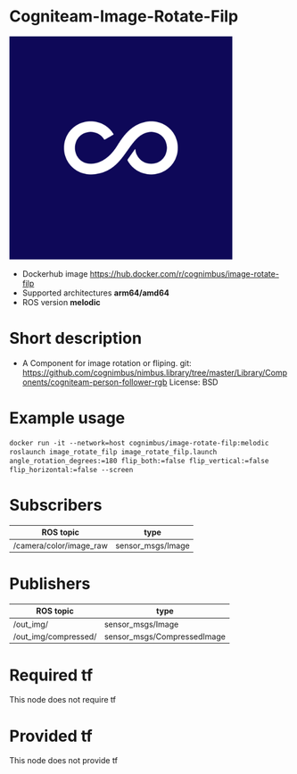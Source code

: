 # Cogniteam-Image-Rotate-Filp

<img src="./cogniteam-image-rotate-filp/Cogniteam_CMYK_Social_white_on_aubergine copy.jpg" alt="cogniteam-image-rotate-filp" width="400"/>

* Dockerhub image https://hub.docker.com/r/cognimbus/image-rotate-filp
* Supported architectures <b>arm64/amd64</b>
* ROS version <b>melodic</b>

# Short description
* A Component for image rotation or fliping.
git: https://github.com/cognimbus/nimbus.library/tree/master/Library/Components/cogniteam-person-follower-rgb
License: BSD

# Example usage
```
docker run -it --network=host cognimbus/image-rotate-filp:melodic roslaunch image_rotate_filp image_rotate_filp.launch angle_rotation_degrees:=180 flip_both:=false flip_vertical:=false flip_horizontal:=false --screen
```

# Subscribers
ROS topic | type
--- | ---
/camera/color/image_raw | sensor_msgs/Image


# Publishers
ROS topic | type
--- | ---
/out_img/ | sensor_msgs/Image
/out_img/compressed/ | sensor_msgs/CompressedImage


# Required tf
This node does not require tf


# Provided tf
This node does not provide tf


